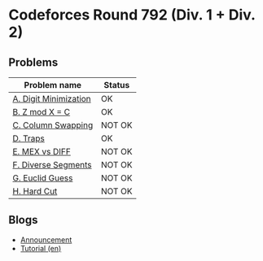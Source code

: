 # Codeforces Round 792 (Div. 1 + Div. 2)

## Problems

|Problem name|Status|
|------------|---------|
| [A. Digit Minimization](problems/A._Digit_Minimization.md)|OK|
| [B. Z mod X = C](problems/B._Z_mod_X_=_C.md)|OK|
| [C. Column Swapping](problems/C._Column_Swapping.md)|NOT OK|
| [D. Traps](problems/D._Traps.md)|OK|
| [E. MEX vs DIFF](problems/E._MEX_vs_DIFF.md)|NOT OK|
| [F. Diverse Segments](problems/F._Diverse_Segments.md)|NOT OK|
| [G. Euclid Guess](problems/G._Euclid_Guess.md)|NOT OK|
| [H. Hard Cut](problems/H._Hard_Cut.md)|NOT OK|
## Blogs

- [Announcement](blogs/Announcement.md)
- [Tutorial (en)](blogs/Tutorial_(en).md)
